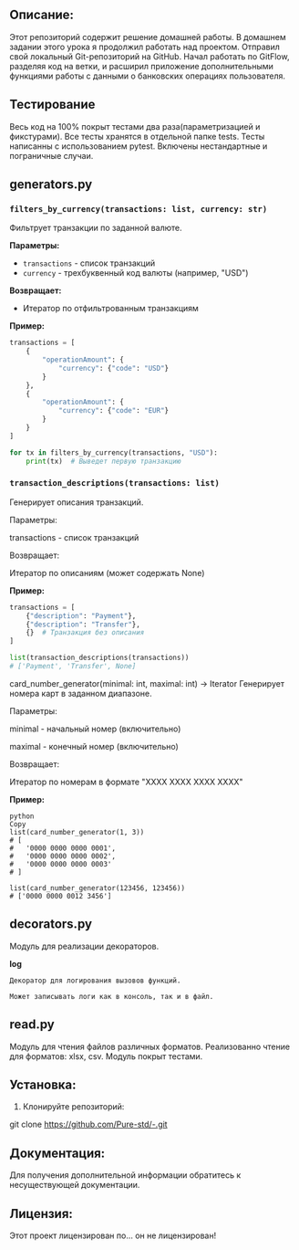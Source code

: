 ## Описание:
Этот репозиторий содержит решение домашней работы.
В домашнем задании этого урока я продолжил работать над проектом. Отправил свой локальный Git-репозиторий на GitHub. Начал работать по GitFlow, разделяя код на ветки, и расширил приложение дополнительными функциями работы с данными о банковских операциях пользователя.
## Тестирование
Весь код на 100% покрыт тестами два раза(параметризацией и фикстурами). Все тесты хранятся в отдельной папке tests.
Тесты написанны с использованием pytest. Включены нестандартные и пограничные случаи.
## generators.py
### `filters_by_currency(transactions: list, currency: str)`
Фильтрует транзакции по заданной валюте.

**Параметры:**
- `transactions` - список транзакций
- `currency` - трехбуквенный код валюты (например, "USD")

**Возвращает:**
- Итератор по отфильтрованным транзакциям

**Пример:**
```python
transactions = [
    {
        "operationAmount": {
            "currency": {"code": "USD"}
        }
    },
    {
        "operationAmount": {
            "currency": {"code": "EUR"}
        }
    }
]

for tx in filters_by_currency(transactions, "USD"):
    print(tx)  # Выведет первую транзакцию
```
### `transaction_descriptions(transactions: list)`
Генерирует описания транзакций.

Параметры:

transactions - список транзакций

Возвращает:

Итератор по описаниям (может содержать None)

**Пример:**
```python
transactions = [
    {"description": "Payment"},
    {"description": "Transfer"},
    {}  # Транзакция без описания
]

list(transaction_descriptions(transactions))
# ['Payment', 'Transfer', None]
```
card_number_generator(minimal: int, maximal: int) -> Iterator
Генерирует номера карт в заданном диапазоне.

Параметры:

minimal - начальный номер (включительно)

maximal - конечный номер (включительно)

Возвращает:

Итератор по номерам в формате "XXXX XXXX XXXX XXXX"

**Пример:**
```
python
Copy
list(card_number_generator(1, 3))
# [
#   '0000 0000 0000 0001',
#   '0000 0000 0000 0002',
#   '0000 0000 0000 0003'
# ]

list(card_number_generator(123456, 123456))
# ['0000 0000 0012 3456']
```
## decorators.py
Модуль для реализации декораторов.

**log**
```
Декоратор для логирования вызовов функций.

Может записывать логи как в консоль, так и в файл.
```
## read.py
Модуль для чтения файлов различных форматов.
Реализованно чтение для форматов: xlsx, csv.
Модуль покрыт тестами.
## Установка:

1. Клонируйте репозиторий:

git clone https://github.com/Pure-std/-.git
## Документация:

Для получения дополнительной информации обратитесь к несуществующей документации.

## Лицензия:

Этот проект лицензирован по... он не лицензирован!
